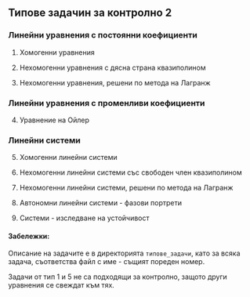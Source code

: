 ## Типове задачин за контролно 2

### Линейни уравнения с постоянни коефициенти

1. Хомогенни уравнения

2. Нехомогенни уравнения с дясна страна квазиполином

3. Нехомогенни уравнения, решени по метода на Лагранж

### Линейни уравнения с променливи коефициенти

4. Уравнение на Ойлер

### Линейни системи

5. Хомогенни линейни системи

6. Нехомогенни линейни системи със свободен член квазиполином

7. Нехомогенни линейни системи, решени по метода на Лагранж

8. Автономни линейни системи - фазови портрети

9. Системи - изследване на устойчивост

#### Забележки:

Описание на задачите е в директорията `типове_задачи`, като за всяка задача, съответства файл с име - същият пореден номер.

Задачи от тип 1 и 5 не са подходящи за контролно, защото други уравнения се свеждат към тях.